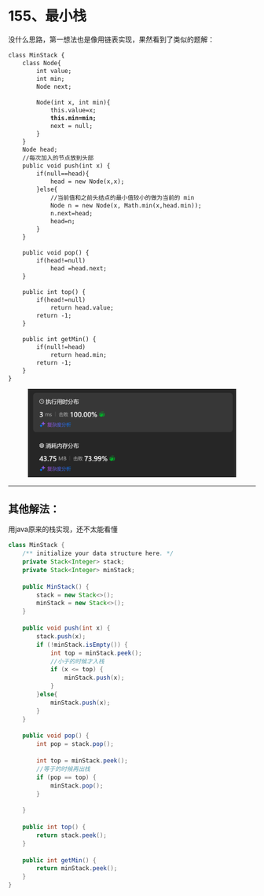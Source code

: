 # 155、最小栈

没什么思路，第一想法也是像用链表实现，果然看到了类似的题解：

<pre class="language-java"><code class="lang-java">class MinStack {
    class Node{
        int value;
        int min;
        Node next;

        Node(int x, int min){
            this.value=x;
<strong>            this.min=min;
</strong>            next = null;
        }
    }
    Node head;
    //每次加入的节点放到头部
    public void push(int x) {
        if(null==head){
            head = new Node(x,x);
        }else{
            //当前值和之前头结点的最小值较小的做为当前的 min
            Node n = new Node(x, Math.min(x,head.min));
            n.next=head;
            head=n;
        }
    }

    public void pop() {
        if(head!=null)
            head =head.next;
    }

    public int top() {
        if(head!=null)
            return head.value;
        return -1;
    }

    public int getMin() {
        if(null!=head)
            return head.min;
        return -1;
    }
}
</code></pre>

<figure><img src="../../.gitbook/assets/image.png" alt=""><figcaption></figcaption></figure>

***

## 其他解法：

用java原来的栈实现，还不太能看懂

```java
class MinStack {
    /** initialize your data structure here. */
    private Stack<Integer> stack;
    private Stack<Integer> minStack;

    public MinStack() {
        stack = new Stack<>();
        minStack = new Stack<>();
    }

    public void push(int x) {
        stack.push(x);
        if (!minStack.isEmpty()) {
            int top = minStack.peek();
            //小于的时候才入栈
            if (x <= top) {
                minStack.push(x);
            }
        }else{
            minStack.push(x);
        }
    }

    public void pop() {
        int pop = stack.pop();

        int top = minStack.peek();
        //等于的时候再出栈
        if (pop == top) {
            minStack.pop();
        }

    }

    public int top() {
        return stack.peek();
    }

    public int getMin() {
        return minStack.peek();
    }
}
```
